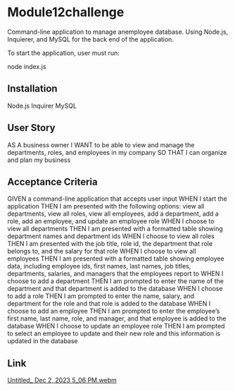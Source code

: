 # Module12challenge
Command-line application to manage anemployee database. Using Node.js, Inquierer, and MySQL for the back end of the application. 

To start the application, user must run:

node index.js

## Installation
Node.js  Inquirer MySQL

## User Story

AS A business owner
I WANT to be able to view and manage the departments, roles, and employees in my company
SO THAT I can organize and plan my business


## Acceptance Criteria
GIVEN a command-line application that accepts user input
WHEN I start the application
THEN I am presented with the following options: view all departments, view all roles, view all employees, add a department, add a role, add an employee, and update an employee role
WHEN I choose to view all departments
THEN I am presented with a formatted table showing department names and department ids
WHEN I choose to view all roles
THEN I am presented with the job title, role id, the department that role belongs to, and the salary for that role
WHEN I choose to view all employees
THEN I am presented with a formatted table showing employee data, including employee ids, first names, last names, job titles, departments, salaries, and managers that the employees report to
WHEN I choose to add a department
THEN I am prompted to enter the name of the department and that department is added to the database
WHEN I choose to add a role
THEN I am prompted to enter the name, salary, and department for the role and that role is added to the database
WHEN I choose to add an employee
THEN I am prompted to enter the employee’s first name, last name, role, and manager, and that employee is added to the database
WHEN I choose to update an employee role
THEN I am prompted to select an employee to update and their new role and this information is updated in the database

## Link
[Untitled_ Dec 2, 2023 5_06 PM.webm](https://github.com/eli-soto/module12challenge/assets/142184979/83377d8b-c48d-4f50-8f11-44ec24333030)





